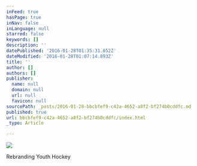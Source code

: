 ```yaml
---
inFeed: true
hasPage: true
inNav: false
inLanguage: null
starred: false
keywords: []
description: ''
datePublished: '2016-01-28T01:35:31.852Z'
dateModified: '2016-01-28T01:07:14.893Z'
title: ''
author: []
authors: []
publisher:
  name: null
  domain: null
  url: null
  favicon: null
sourcePath: _posts/2016-01-28-bbcbfef9-c42a-4652-a8f2-bf274b0cddfc.md
published: true
url: bbcbfef9-c42a-4652-a8f2-bf274b0cddfc/index.html
_type: Article

---
```

![](https://the-grid-user-content.s3-us-west-2.amazonaws.com/615ccfe3-0c92-447d-a0f5-914c5ba3fbc8.png)

Rebranding Youth Hockey